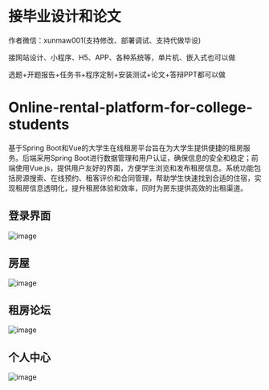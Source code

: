 # 接毕业设计和论文
作者微信：xunmaw001(支持修改、部署调试、支持代做毕设)

接网站设计、小程序、H5、APP、各种系统等，单片机、嵌入式也可以做

选题+开题报告+任务书+程序定制+安装测试+论文+答辩PPT都可以做
# Online-rental-platform-for-college-students
基于Spring Boot和Vue的大学生在线租房平台旨在为大学生提供便捷的租房服务。后端采用Spring Boot进行数据管理和用户认证，确保信息的安全和稳定；前端使用Vue.js，提供用户友好的界面，方便学生浏览和发布租房信息。系统功能包括房源搜索、在线预约、租客评价和合同管理，帮助学生快速找到合适的住宿，实现租房信息透明化，提升租房体验和效率，同时为房东提供高效的出租渠道。
## 登录界面
![image](https://github.com/user-attachments/assets/dfa807c0-f0ed-44dc-9127-4a16bd4bf95b)
## 房屋
![image](https://github.com/user-attachments/assets/cfe2e554-d889-48be-a200-27b4ae5f88a1)
## 租房论坛
![image](https://github.com/user-attachments/assets/0b35843c-0917-4a50-8d8f-29aa3dbb3cac)
## 个人中心
![image](https://github.com/user-attachments/assets/0e79f4c7-5753-4aa5-8be7-4309b65350ad)
